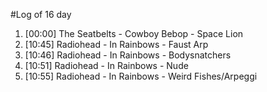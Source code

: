 #Log of 16 day

1. [00:00] The Seatbelts - Cowboy Bebop - Space Lion
1. [10:45] Radiohead - In Rainbows - Faust Arp
1. [10:46] Radiohead - In Rainbows - Bodysnatchers
1. [10:51] Radiohead - In Rainbows - Nude
1. [10:55] Radiohead - In Rainbows - Weird Fishes/Arpeggi
